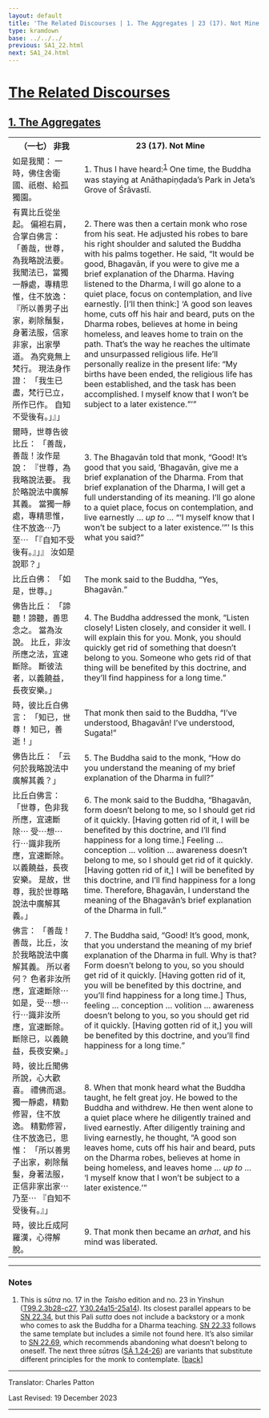 ```yaml
---
layout: default
title: 'The Related Discourses | 1. The Aggregates | 23 (17). Not Mine'
type: kramdown
base: ../../../
previous: SA1_22.html
next: SA1_24.html
---
```


<h1><a href='../index.html'>The Related Discourses</a></h1>
<h2><a href='index.html'>1. The Aggregates</a></h2>

<table class="trans">
  <th class='ch'>（一七） 非我</th>
  <th class='en'>23 (17). Not Mine</th>
  <tr>
    <td class='ch' title='t99.2.3b28'>如是我聞： 一時，佛住舍衛國、祇樹、給孤獨園。</td>
    <td id='p1'>1. Thus I have heard:<sup id="ref1"><a href="#n1">1</a></sup> One time, the Buddha was staying at Anāthapiṇḍada’s Park in Jeta’s Grove of Śrāvastī.</td>
  </tr>
  <tr>
    <td class='ch' title='t99.2.3b29'>有異比丘從坐起。 偏袒右肩，合掌白佛言： 「善哉，世尊，為我略說法要。 我聞法已，當獨一靜處，專精思惟，住不放逸： 『所以善男子出家，剃除鬚髮，身著法服，信家非家，出家學道。 為究竟無上梵行。 現法身作證： 「我生已盡，梵行已立，所作已作。 自知不受後有。」』」</td>
    <td id='p2'>2. There was then a certain monk who rose from his seat. He adjusted his robes to bare his right shoulder and saluted the Buddha with his palms together. He said, “It would be good, Bhagavān, if you were to give me a brief explanation of the Dharma. Having listened to the Dharma, I will go alone to a quiet place, focus on contemplation, and live earnestly. [I’ll then think:] ‘A good son leaves home, cuts off his hair and beard, puts on the Dharma robes, believes at home in being homeless, and leaves home to train on the path. That’s the way he reaches the ultimate and unsurpassed religious life. He’ll personally realize in the present life: “My births have been ended, the religious life has been established, and the task has been accomplished. I myself know that I won’t be subject to a later existence.”’”</td>
  </tr>
  <tr>
    <td class='ch' title='t99.2.3c6'>爾時，世尊告彼比丘： 「善哉，善哉！汝作是說： 『世尊，為我略說法要。 我於略說法中廣解其義。 當獨一靜處，專精思惟，住不放逸⋯乃至⋯ 「『自知不受後有。』」』 汝如是說耶？」</td>
    <td id='p3'>3. The Bhagavān told that monk, “Good! It’s good that you said, ‘Bhagavān, give me a brief explanation of the Dharma. From that brief explanation of the Dharma, I will get a full understanding of its meaning. I’ll go alone to a quiet place, focus on contemplation, and live earnestly … <em>up to</em> … “‘I myself know that I won’t be subject to a later existence.’”’ Is this what you said?”</td>
  </tr>
  <tr>
    <td class='ch' title='t99.2.3c9'>比丘白佛： 「如是，世尊。」</td>
    <td>The monk said to the Buddha, “Yes, Bhagavān.”</td>
  </tr>
  <tr>
    <td class='ch' title='t99.2.3c10'>佛告比丘： 「諦聽！諦聽，善思念之。 當為汝說。 比丘，非汝所應之法，宜速斷除。 斷彼法者，以義饒益，長夜安樂。」</td>
    <td id='p4'>4. The Buddha addressed the monk, “Listen closely! Listen closely, and consider it well. I will explain this for you. Monk, you should quickly get rid of something that doesn’t belong to you. Someone who gets rid of that thing will be benefited by this doctrine, and they’ll find happiness for a long time.”</td>
  </tr>
  <tr>
    <td class='ch' title='t99.2.3c13'>時，彼比丘白佛言： 「知已，世尊！ 知已，善逝！」</td>
    <td>That monk then said to the Buddha, “I’ve understood, Bhagavān! I’ve understood, Sugata!”</td>
  </tr>
  <tr>
    <td class='ch' title='t99.2.3c14'>佛告比丘： 「云何於我略說法中廣解其義？」</td>
    <td id='p5'>5. The Buddha said to the monk, “How do you understand the meaning of my brief explanation of the Dharma in full?”</td>
  </tr>
  <tr>
    <td class='ch' title='t99.2.3c15'>比丘白佛言： 「世尊，色非我所應，宜速斷除⋯ 受⋯想⋯行⋯識非我所應，宜速斷除。 以義饒益，長夜安樂。 是故，世尊，我於世尊略說法中廣解其義。」</td>
    <td id='p6'>6. The monk said to the Buddha, “Bhagavān, form doesn’t belong to me, so I should get rid of it quickly. [Having gotten rid of it, I will be benefited by this doctrine, and I’ll find happiness for a long time.] Feeling … conception … volition … awareness doesn’t belong to me, so I should get rid of it quickly. [Having gotten rid of it,] I will be benefited by this doctrine, and I’ll find happiness for a long time. Therefore, Bhagavān, I understand the meaning of the Bhagavān’s brief explanation of the Dharma in full.”</td>
  </tr>
  <tr>
    <td class='ch' title='t99.2.3c18'>佛言： 「善哉！善哉，比丘，汝於我略說法中廣解其義。 所以者何？ 色者非汝所應，宜速斷除⋯ 如是，受⋯想⋯行⋯識非汝所應，宜速斷除。 斷除已，以義饒益，長夜安樂。」</td>
    <td id='p7'>7. The Buddha said, “Good! It’s good, monk, that you understand the meaning of my brief explanation of the Dharma in full. Why is that? Form doesn’t belong to you, so you should get rid of it quickly. [Having gotten rid of it, you will be benefited by this doctrine, and you’ll find happiness for a long time.] Thus, feeling … conception … volition … awareness doesn’t belong to you, so you should get rid of it quickly. [Having gotten rid of it,] you will be benefited by this doctrine, and you’ll find happiness for a long time.”</td>
  </tr>
  <tr>
    <td class='ch' title='t99.2.3c22'>時，彼比丘聞佛所說，心大歡喜。 禮佛而退。 獨一靜處，精勤修習，住不放逸。 精勤修習，住不放逸已，思惟： 「所以善男子出家，剃除鬚髮，身著法服，正信非家出家⋯乃至⋯ 『自知不受後有。』」</td>
    <td id='p8'>8. When that monk heard what the Buddha taught, he felt great joy. He bowed to the Buddha and withdrew. He then went alone to a quiet place where he diligently trained and lived earnestly. After diligently training and living earnestly, he thought, “A good son leaves home, cuts off his hair and beard, puts on the Dharma robes, believes at home in being homeless, and leaves home … <em>up to</em> … ‘I myself know that I won’t be subject to a later existence.’”</td>
  </tr>
  <tr>
    <td class='ch' title='t99.2.3c26'>時，彼比丘成阿羅漢，心得解脫。</td>
    <td id='p9'>9. That monk then became an <em>arhat</em>, and his mind was liberated.</td>
  </tr>
</table>

<hr/>

<h3 id="notes">Notes</h3>

<ol class="notes-list">
<li id="n1"><p>This is <em>sūtra</em> no. 17 in the <cite>Taisho</cite> edition and no. 23 in Yinshun (<a href="https://cbetaonline.dila.edu.tw/zh/T02n0099_p0003b28" target="_blank">T99.2.3b28-c27</a>, <a href="https://cbetaonline.dila.edu.tw/zh/Y30n0030_p0024a15" target="_blank">Y30.24a15-25a14</a>). Its closest parallel appears to be <a href="https://suttacentral.net/sn22.34" target="_blank">SN 22.34</a>, but this Pali <em>sutta</em> does not include a backstory or a monk who comes to ask the Buddha for a Dharma teaching. <a href="https://suttacentral.net/sn22.33" target="_blank">SN 22.33</a> follows the same template but includes a simile not found here. It’s also similar to <a href="https://suttacentral.net/sn22.69" target="_blank">SN 22.69</a>, which recommends abandoning what doesn’t belong to oneself. The next three <em>sūtra</em>s (<a href="SA1_24.html" target="_blank">SĀ 1.24-26</a>) are variants that substitute different principles for the monk to contemplate. [<a href="#ref1">back</a>]</p></li>
</ol>
<hr/>

<p class="translator">Translator: Charles Patton</p>
<p class='revised'>Last Revised: 19 December 2023</p>

<hr/>